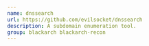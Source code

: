 ```yaml
---
name: dnssearch
url: https://github.com/evilsocket/dnssearch
description: A subdomain enumeration tool.
group: blackarch blackarch-recon
---
```

